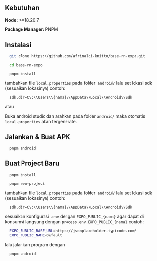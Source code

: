 ## Kebutuhan

**Node:** >=18.20.7

**Package Manager:** PNPM

## Instalasi

```bash
  git clone https://github.com/afrinaldi-knitto/base-rn-expo.git
```

```bash
  cd base-rn-expo
```

```bash
  pnpm install
```

tambahkan file `local.properties` pada folder` android/` lalu set lokasi sdk (sesuaikan lokasinya) contoh:

```bash
  sdk.dir=C\:\\Users\\{nama}\\AppData\\Local\\Android\\Sdk
```

atau

Buka android studio dan arahkan pada folder `android/` maka otomatis `local.properties` akan tergenerate.

## Jalankan & Buat APK

```bash
  pnpm android
```

## Buat Project Baru

```bash
  pnpm install
```

```bash
  pnpm new-project
```

tambahkan file `local.properties` pada folder` android/` lalu set lokasi sdk (sesuaikan lokasinya) contoh:

```bash
  sdk.dir=C\:\\Users\\{nama}\\AppData\\Local\\Android\\Sdk
```

sesuaikan konfigurasi `.env` dengan `EXPO_PUBLIC_{nama}` agar dapat di konsumsi langsung dengan `process.env.EXPO_PUBLIC_{nama}` contoh:

```bash
  EXPO_PUBLIC_BASE_URL=https://jsonplaceholder.typicode.com/
  EXPO_PUBLIC_NAME=Default
```

lalu jalankan program dengan

```bash
  pnpm android
```
